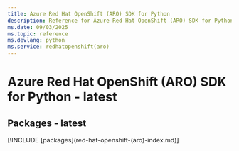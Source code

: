 ```yaml
---
title: Azure Red Hat OpenShift (ARO) SDK for Python
description: Reference for Azure Red Hat OpenShift (ARO) SDK for Python
ms.date: 09/03/2025
ms.topic: reference
ms.devlang: python
ms.service: redhatopenshift(aro)
---
```

# Azure Red Hat OpenShift (ARO) SDK for Python - latest
## Packages - latest
[!INCLUDE [packages](red-hat-openshift-(aro\)-index.md)]